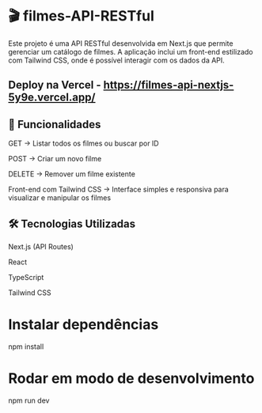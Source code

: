 # 🎬 filmes-API-RESTful

Este projeto é uma API RESTful desenvolvida em Next.js que permite gerenciar um catálogo de filmes.
A aplicação inclui um front-end estilizado com Tailwind CSS, onde é possível interagir com os dados da API.

## Deploy na Vercel - https://filmes-api-nextjs-5y9e.vercel.app/

## 🚀 Funcionalidades

GET → Listar todos os filmes ou buscar por ID

POST → Criar um novo filme

DELETE → Remover um filme existente

Front-end com Tailwind CSS → Interface simples e responsiva para visualizar e manipular os filmes

## 🛠️ Tecnologias Utilizadas

Next.js (API Routes)

React

TypeScript

Tailwind CSS

# Instalar dependências
npm install  

# Rodar em modo de desenvolvimento
npm run dev


